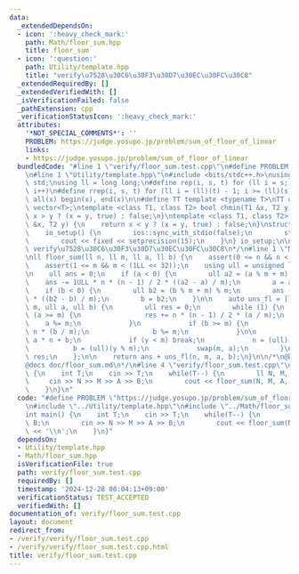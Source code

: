 ```yaml
---
data:
  _extendedDependsOn:
  - icon: ':heavy_check_mark:'
    path: Math/floor_sum.hpp
    title: floor_sum
  - icon: ':question:'
    path: Utility/template.hpp
    title: "verify\u7528\u30C6\u30F3\u30D7\u30EC\u30FC\u30C8"
  _extendedRequiredBy: []
  _extendedVerifiedWith: []
  _isVerificationFailed: false
  _pathExtension: cpp
  _verificationStatusIcon: ':heavy_check_mark:'
  attributes:
    '*NOT_SPECIAL_COMMENTS*': ''
    PROBLEM: https://judge.yosupo.jp/problem/sum_of_floor_of_linear
    links:
    - https://judge.yosupo.jp/problem/sum_of_floor_of_linear
  bundledCode: "#line 1 \"verify/floor_sum.test.cpp\"\n#define PROBLEM \"https://judge.yosupo.jp/problem/sum_of_floor_of_linear\"\
    \n#line 1 \"Utility/template.hpp\"\n#include <bits/stdc++.h>\nusing namespace\
    \ std;\nusing ll = long long;\n#define rep(i, s, t) for (ll i = s; i < (ll)(t);\
    \ i++)\n#define rrep(i, s, t) for (ll i = (ll)(t) - 1; i >= (ll)(s); i--)\n#define\
    \ all(x) begin(x), end(x)\n\n#define TT template <typename T>\nTT using vec =\
    \ vector<T>;\ntemplate <class T1, class T2> bool chmin(T1 &x, T2 y) {\n    return\
    \ x > y ? (x = y, true) : false;\n}\ntemplate <class T1, class T2> bool chmax(T1\
    \ &x, T2 y) {\n    return x < y ? (x = y, true) : false;\n}\nstruct io_setup {\n\
    \    io_setup() {\n        ios::sync_with_stdio(false);\n        std::cin.tie(nullptr);\n\
    \        cout << fixed << setprecision(15);\n    }\n} io_setup;\n\n/*\n@brief\
    \ verify\u7528\u30C6\u30F3\u30D7\u30EC\u30FC\u30C8\n*/\n#line 1 \"Math/floor_sum.hpp\"\
    \nll floor_sum(ll n, ll m, ll a, ll b) {\n    assert(0 <= n && n < (1LL << 32));\n\
    \    assert(1 <= m && m < (1LL << 32));\n    using ull = unsigned long long;\n\
    \n    ull ans = 0;\n    if (a < 0) {\n        ull a2 = (a % m + m) % m;\n    \
    \    ans -= 1ULL * n * (n - 1) / 2 * ((a2 - a) / m);\n        a = a2;\n    }\n\
    \    if (b < 0) {\n        ull b2 = (b % m + m) % m;\n        ans -= 1ULL * n\
    \ * ((b2 - b) / m);\n        b = b2;\n    }\n\n    auto uns_fl = [](ull n, ull\
    \ m, ull a, ull b) {\n        ull res = 0;\n        while (1) {\n            if\
    \ (a >= m) {\n                res += n * (n - 1) / 2 * (a / m);\n            \
    \    a %= m;\n            }\n            if (b >= m) {\n                res +=\
    \ n * (b / m);\n                b %= m;\n            }\n\n            ull y =\
    \ a * n + b;\n            if (y < m) break;\n            n = (ull)(y / m);\n \
    \           b = (ull)(y % m);\n            swap(m, a);\n        }\n        return\
    \ res;\n    };\n\n    return ans + uns_fl(n, m, a, b);\n}\n\n/*\n@brief floor_sum\n\
    @docs doc/floor_sum.md\n*/\n#line 4 \"verify/floor_sum.test.cpp\"\n\nint main()\
    \ {\n    int T;\n    cin >> T;\n    while(T--) {\n        ll N, M, A, B;\n   \
    \     cin >> N >> M >> A >> B;\n        cout << floor_sum(N, M, A, B) << '\\n';\n\
    \    }\n}\n"
  code: "#define PROBLEM \"https://judge.yosupo.jp/problem/sum_of_floor_of_linear\"\
    \n#include \"../Utility/template.hpp\"\n#include \"../Math/floor_sum.hpp\"\n\n\
    int main() {\n    int T;\n    cin >> T;\n    while(T--) {\n        ll N, M, A,\
    \ B;\n        cin >> N >> M >> A >> B;\n        cout << floor_sum(N, M, A, B)\
    \ << '\\n';\n    }\n}"
  dependsOn:
  - Utility/template.hpp
  - Math/floor_sum.hpp
  isVerificationFile: true
  path: verify/floor_sum.test.cpp
  requiredBy: []
  timestamp: '2024-12-28 00:04:13+09:00'
  verificationStatus: TEST_ACCEPTED
  verifiedWith: []
documentation_of: verify/floor_sum.test.cpp
layout: document
redirect_from:
- /verify/verify/floor_sum.test.cpp
- /verify/verify/floor_sum.test.cpp.html
title: verify/floor_sum.test.cpp
---
```

